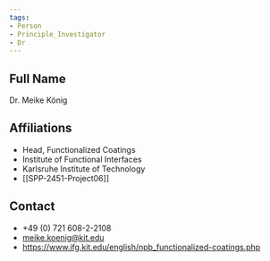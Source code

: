 ```yaml
---
tags: 
- Person
- Principle_Investigator
- Dr
---
```

## Full Name
Dr. Meike König

## Affiliations
- Head, Functionalized Coatings
- Institute of Functional Interfaces
- Karlsruhe Institute of Technology
- [[SPP-2451-Project06]]
## Contact
- +49 (0) 721 608-2-2108
- meike.koenig@kit.edu
- https://www.ifg.kit.edu/english/npb_functionalized-coatings.php
